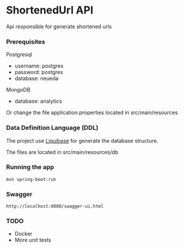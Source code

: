 # ShortenedUrl API
Api responsible for generate shortened urls

### Prerequisites

Postgresql

* username: postgres
* password: postgres
* database: neueda

MongoDB

* database: analytics

Or change the file application.properties located in src/main/resources

### Data Definition Language (DDL)

The project use [Liquibase](https://www.liquibase.org/index.html) for generate the database structure.

The files are located in src/main/resources/db

### Running the app

```
mvn spring-boot:run
```
### Swagger

```
http://localhost:8080/swagger-ui.html
```

### TODO
* Docker
* More unit tests
